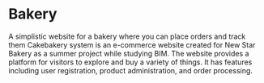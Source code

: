 # Bakery
A simplistic website for a bakery where you can place orders and track them
Cakebakery system is an e-commerce website created for New Star Bakery as a summer project while studying BIM. The website provides a platform for visitors to explore and buy a variety of things. It has features including user registration, product administration, and order processing.
